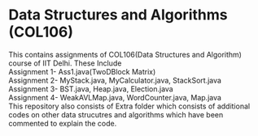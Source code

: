 # Data Structures and Algorithms (COL106)
This contains assignments of COL106(Data Structures and Algorithm) course of IIT Delhi. These Include <br />
Assignment 1- Ass1.java(TwoDBlock Matrix) <br />
Assignment 2- MyStack.java, MyCalculator.java, StackSort.java <br />
Assignment 3- BST.java, Heap.java, Election.java <br />
Assignment 4- WeakAVLMap.java, WordCounter.java, Map.java  <br />
This repository also consists of Extra folder which consists of additional codes on other data strucutres and algorithms which have been commented to explain the code.
